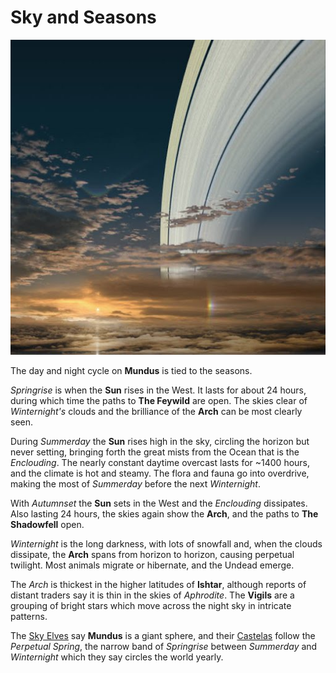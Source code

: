 # Sky and Seasons

![The Arch](images/arch.jpeg)

The day and night cycle on **Mundus** is tied to the seasons.

*Springrise* is when the **Sun** rises in the West. It lasts for about 24 hours, during which time the paths to **The Feywild** are open. The skies clear of *Winternight's* clouds and the brilliance of the **Arch** can be most clearly seen.

During *Summerday* the **Sun** rises high in the sky, circling the horizon but never setting, bringing forth the great mists from the Ocean that is the *Enclouding*. The nearly constant daytime overcast lasts for ~1400 hours,
and the climate is hot and steamy. The flora and fauna go into overdrive, making the most of *Summerday* before the next *Winternight*.

With *Autumnset* the **Sun** sets in the West and the *Enclouding* dissipates. Also lasting 24 hours, the skies again show the **Arch**, and the paths to **The Shadowfell** open.

*Winternight* is the long darkness, with lots of snowfall and, when the clouds dissipate, the **Arch** spans from horizon to horizon, causing perpetual twilight. Most animals migrate or hibernate, and the Undead emerge.

The *Arch* is thickest in the higher latitudes of **Ishtar**, although reports of distant traders say it is thin in the skies of *Aphrodite*.
The **Vigils** are a grouping of bright stars which move across the night sky in intricate patterns.

The [Sky Elves](elves.md) say **Mundus** is a giant sphere, and their [Castelas](castelas.md) follow the *Perpetual Spring*, the narrow band of *Springrise* between *Summerday* and *Winternight*
which they say circles the world yearly.
